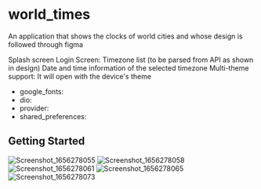 # world_times

An application that shows the clocks of world cities and whose design is followed through figma


Splash screen
Login Screen: Timezone list (to be parsed from API as shown in design)
Date and time information of the selected timezone
Multi-theme support: It will open with the device's theme

-  google_fonts:
-  dio:
-  provider:
-  shared_preferences: 

## Getting Started

![Screenshot_1656278055](https://user-images.githubusercontent.com/98164787/183607576-e0a968d2-dcf7-46de-8e2f-6a85a5b372fa.png)
![Screenshot_1656278058](https://user-images.githubusercontent.com/98164787/183607586-d0085b5b-77e9-4dbe-9c2d-5e273427fa46.png)
![Screenshot_1656278061](https://user-images.githubusercontent.com/98164787/183607588-c92e8a88-b5e0-40f1-b799-d2dc05177f20.png)
![Screenshot_1656278065](https://user-images.githubusercontent.com/98164787/183607594-d251be08-4472-46c7-a8a6-b00609287ad0.png)
![Screenshot_1656278073](https://user-images.githubusercontent.com/98164787/183607595-fe61de2b-68bf-43f2-a18f-bfb37a2cff21.png)

